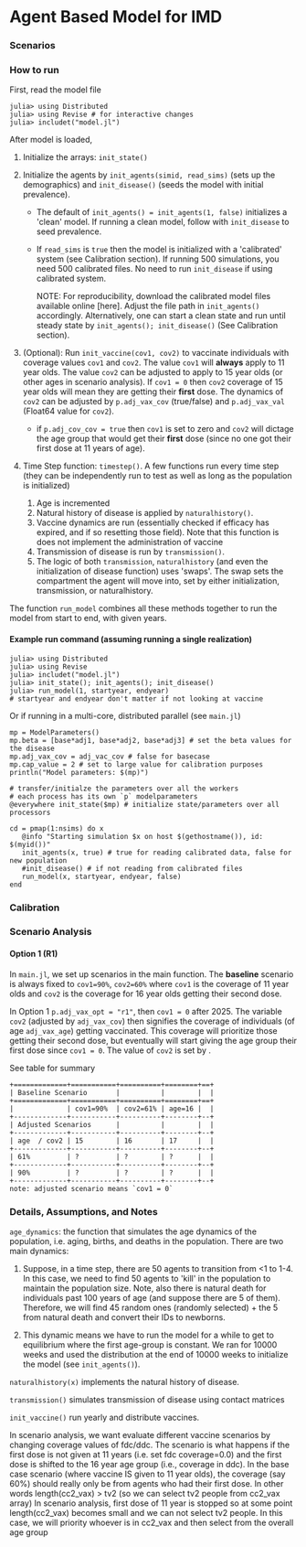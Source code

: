 # Agent Based Model for IMD 

### Scenarios


### How to run
First, read the model file
```
julia> using Distributed
julia> using Revise # for interactive changes
julia> includet("model.jl")
```
After model is loaded, 
1. Initialize the arrays: `init_state()`
2. Initialize the agents by `init_agents(simid, read_sims)` (sets up the demographics) and `init_disease()` (seeds the model with initial prevalence).  
   - The default of `init_agents() = init_agents(1, false)` initializes a 'clean' model. If running a clean model, follow with `init_disease` to seed prevalence. 
   - If `read_sims` is `true` then the model is initialized with a 'calibrated' system (see Calibration section). If running 500 simulations, you need 500 calibrated files. No need to run `init_disease` if using calibrated system. 

      NOTE: For reproducibility, download the calibrated model files  available online [here]. Adjust the file path in `init_agents()` accordingly. Alternatively, one can start a clean state and run until steady state by `init_agents(); init_disease()` (See Calibration section).
    
3. (Optional): Run `init_vaccine(cov1, cov2)` to vaccinate individuals with coverage values `cov1` and `cov2`. The value `cov1` will **always** apply to 11 year olds. The value `cov2` can be adjusted to apply to 15 year olds (or other ages in scenario analysis). If `cov1 = 0` then `cov2` coverage of 15 year olds will mean they are getting their **first** dose. The dynamics of `cov2` can be adjusted by `p.adj_vax_cov` (true/false) and `p.adj_vax_val` (Float64 value for `cov2`).
   - if `p.adj_cov_cov = true` then `cov1` is set to zero and `cov2` will dictage the age group that would get their **first** dose (since no one got their first dose at 11 years of age). 

4. Time Step function: `timestep()`. A few functions run every time step (they can be independently run to test as well as long as the population is initialized)
   1. Age is incremented 
   2. Natural history of disease is applied by `naturalhistory()`. 
   3. Vaccine dynamics are run (essentially checked if efficacy has expired, and if so resetting those field). Note that this function is does not implement the administration of vaccine
   4. Transmission of disease is run by `transmission()`. 
   5. The logic of both `transmission`, `naturalhistory` (and even the initialization of disease function) uses 'swaps'. The swap sets the compartment the agent will move into, set by either initialization, transmission, or naturalhistory. 

The function `run_model` combines all these methods together to run the model from start to end, with given years. 

#### Example run command (assuming running a single realization)  
```
julia> using Distributed
julia> using Revise
julia> includet("model.jl")
julia> init_state(); init_agents(); init_disease()
julia> run_model(1, startyear, endyear)
# startyear and endyear don't matter if not looking at vaccine
```

Or if running in a multi-core, distributed parallel (see `main.jl`)
```
mp = ModelParameters()
mp.beta = [base*adj1, base*adj2, base*adj3] # set the beta values for the disease
mp.adj_vax_cov = adj_vac_cov # false for basecase
mp.cap_value = 2 # set to large value for calibration purposes 
println("Model parameters: $(mp)")

# transfer/initialze the parameters over all the workers 
# each process has its own `p` modelparameters
@everywhere init_state($mp) # initialize state/parameters over all processors

cd = pmap(1:nsims) do x
   @info "Starting simulation $x on host $(gethostname()), id: $(myid())"
   init_agents(x, true) # true for reading calibrated data, false for new population
   #init_disease() # if not reading from calibrated files
   run_model(x, startyear, endyear, false)
end
```

### Calibration 

### Scenario Analysis
#### Option 1 (R1) 
In `main.jl`, we set up scenarios in the main function. The **baseline** scenario is always fixed to `cov1=90%`, `cov2=60%` where `cov1` is the coverage of 11 year olds and `cov2` is the coverage for 16 year olds getting their second dose. 

In Option 1 `p.adj_vax_opt = "r1"`, then `cov1 = 0` after 2025. The variable `cov2` (adjusted by `adj_vax_cov`) then signifies the coverage of individuals (of age `adj_vax_age`) getting vaccinated. This coverage will prioritize those getting their second dose, but eventually will start giving the age group their first dose since `cov1 = 0`. The value of `cov2` is set by . 

See table for summary

```
+=============+===========+==========+========+==+
| Baseline Scenario       |          |        |  |
+=============+===========+==========+========+==+
|             | cov1=90%  | cov2=61% | age=16 |  |
+-------------+-----------+----------+--------+--+
| Adjusted Scenarios      |          |        |  |
+-------------+-----------+----------+--------+--+
| age  / cov2 | 15        | 16       | 17     |  |
+-------------+-----------+----------+--------+--+
| 61%         | ?         | ?        | ?      |  |
+-------------+-----------+----------+--------+--+
| 90%         | ?         | ?        | ?      |  |
+-------------+-----------+----------+--------+--+
note: adjusted scenario means `cov1 = 0`
```




### Details, Assumptions, and Notes
`age_dynamics`: the function that simulates the age dynamics of the population, i.e. aging, births, and deaths in the population. There are two main dynamics: 
1. Suppose, in a time step, there are 50 agents to transition from <1 to 1-4. In this case, we need to find 50 agents to 'kill' in the population to maintain the population size. Note, also there is natural death for individuals past 100 years of age (and suppose there are 5 of them). Therefore, we will find 45 random ones (randomly selected) + the 5 from natural death and convert their IDs to newborns. 

2. This dynamic means we have to run the model for a while to get to equilibrium where the first age-group is constant. We ran for 10000 weeks and used the distribution at the end of 10000 weeks to initialize the model (see `init_agents()`).


`naturalhistory(x)` implements the natural history of disease. 

`transmission()` simulates transmission of disease using contact matrices 

`init_vaccine()` run yearly and distribute vaccines. 

In scenario analysis, we want evaluate different vaccine scenarios 
by changing coverage values of fdc/ddc. The scenario is what happens if the 
first dose is not given at 11 years (i.e. set fdc coverage=0.0) and the first dose 
is shifted to the 16 year age group (i.e., coverage in ddc). 
In the base case scenario (where vaccine IS given to 11 year olds), 
the coverage (say 60%) should really only be from agents who had their first dose. 
In other words length(cc2_vax) > tv2 (so we can select tv2 people from cc2_vax array)
In scenario analysis, first dose of 11 year is stopped so at some point 
length(cc2_vax) becomes small and we can not select tv2 people. In this case, 
we will priority whoever is in cc2_vax and then select from the overall age group 